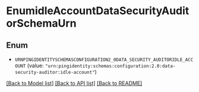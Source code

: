 # EnumidleAccountDataSecurityAuditorSchemaUrn

## Enum


* `URNPINGIDENTITYSCHEMASCONFIGURATION2_0DATA_SECURITY_AUDITORIDLE_ACCOUNT` (value: `"urn:pingidentity:schemas:configuration:2.0:data-security-auditor:idle-account"`)


[[Back to Model list]](../README.md#documentation-for-models) [[Back to API list]](../README.md#documentation-for-api-endpoints) [[Back to README]](../README.md)


